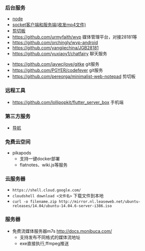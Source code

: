 ### 后台服务
* [node](/notes/server/node.md)
* [socket客户端和服务端(收发mp4文件)](https://gist.github.com/cvabm/def545747928947f3eeb0027e790da50)
* [剪切板](https://github.com/sunny/edith)
* https://github.com/urmyfaith/wvp 媒体管理平台，对接28181等
* https://github.com/orchingly/wvp-android 
* https://github.com/yangjiechina/JGB28181
* https://github.com/yuxiaoy1/chatfairy 聊天服务
- https://github.com/jaywcjlove/gitke git服务
- https://github.com/PGYER/codefever git服务
- https://github.com/pereorga/minimalist-web-notepad 剪切板
### 远程工具
- https://github.com/lollipopkit/flutter_server_box 手机端


### 第三方服务
- [导航](/notes/third-party/index.md)

### 免费云空间
- pikapods
    -  支持一键docker部署
    - flatnotes、wiki.js等服务

### 云服务器
- `https://shell.cloud.google.com/`
- `cloudshell download <文件名>` 下载文件到本地
- `curl -o filename.zip http://mirror.nl.leaseweb.net/ubuntu-releases/14.04/ubuntu-14.04.6-server-i386.iso`

### 服务器
- 免费流媒体服务器m7s http://docs.monibuca.com/ 
    - 支持发布不同格式的媒体流地址
    - exe直接执行,ffmpeg推送